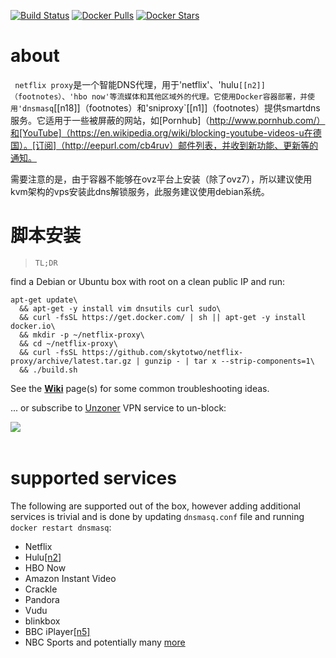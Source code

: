 [![Build Status](https://travis-ci.org/ab77/netflix-proxy.svg?branch=master)](https://travis-ci.org/ab77/netflix-proxy) [![Docker Pulls](https://img.shields.io/docker/pulls/ab77/sniproxy.svg?maxAge=2592000)](https://hub.docker.com/r/ab77/sniproxy/) [![Docker Stars](https://img.shields.io/docker/stars/ab77/bind.svg?maxAge=2592000)](https://hub.docker.com/r/ab77/bind/)

# about
` netflix proxy`是一个智能DNS代理，用于'netflix'、'hulu`[[n2]]（footnotes）、'hbo now'等流媒体和其他区域外的代理。它使用Docker容器部署，并使用'dnsmasq`[[n18]]（footnotes）和'sniproxy`[[n1]]（footnotes）提供smartdns服务。它适用于一些被屏蔽的网站，如[Pornhub]（http://www.pornhub.com/）和[YouTube]（https://en.wikipedia.org/wiki/blocking-youtube-videos-u在德国）。[订阅]（http://eepurl.com/cb4ruv）邮件列表，并收到新功能、更新等的通知。

需要注意的是，由于容器不能够在ovz平台上安装（除了ovz7），所以建议使用kvm架构的vps安装此dns解锁服务，此服务建议使用debian系统。


# 脚本安装
> `TL;DR`

find a Debian or Ubuntu box with root on a clean public IP and run:

    apt-get update\
	  && apt-get -y install vim dnsutils curl sudo\
	  && curl -fsSL https://get.docker.com/ | sh || apt-get -y install docker.io\
	  && mkdir -p ~/netflix-proxy\
	  && cd ~/netflix-proxy\
	  && curl -fsSL https://github.com/skytotwo/netflix-proxy/archive/latest.tar.gz | gunzip - | tar x --strip-components=1\
	  && ./build.sh

See the [**Wiki**](https://github.com/skytotwo/netflix-proxy/wiki) page(s) for some common troubleshooting ideas.

... or subscribe to [Unzoner](http://unzoner.com) VPN service to un-block:

<a href="https://dashboard.unzoner.com/sub"><img align="left" src="https://api.unzoner.com/api/v1.0/countries/available/flags.png"></a><br><br>

# supported services
The following are supported out of the box, however adding additional services is trivial and is done by updating `dnsmasq.conf` file and running `docker restart dnsmasq`:
* Netflix
* Hulu[[n2]](#footnotes)
* HBO Now
* Amazon Instant Video
* Crackle
* Pandora
* Vudu
* blinkbox
* BBC iPlayer[[n5]](#footnotes)
* NBC Sports and potentially many [more](https://github.com/skytotwo/netflix-proxy/blob/master/proxy-domains.txt)
